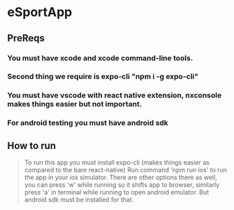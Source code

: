 # eSportApp
## PreReqs
### You must have xcode and xcode command-line tools.
### Second thing we require is expo-cli "npm i -g expo-cli"
### You must have vscode with react native extension, nxconsole makes things easier but not important.
### For android testing you must have android sdk

## How to run
>To run this app you must install expo-cli (makes things easier as compared to the bare react-native)
> Run command 'npm run ios' to run the app in your ios simulator.
There are other options there as well, you can press 'w' while running so it shifts app to browser, similarly press 'a' in terminal while running to open android emulator. But android sdk must be installed for that.
